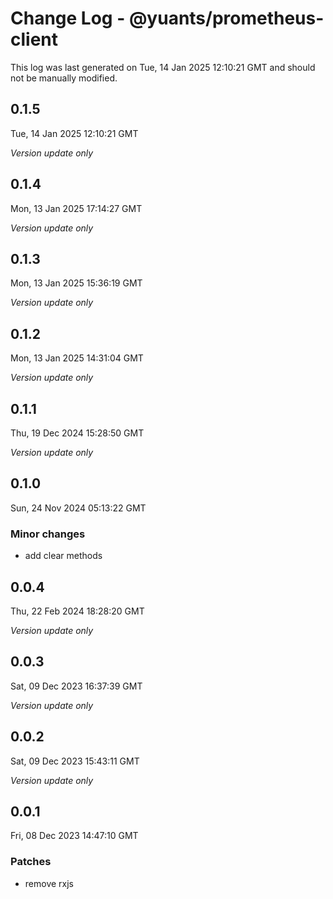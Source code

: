 # Change Log - @yuants/prometheus-client

This log was last generated on Tue, 14 Jan 2025 12:10:21 GMT and should not be manually modified.

## 0.1.5
Tue, 14 Jan 2025 12:10:21 GMT

_Version update only_

## 0.1.4
Mon, 13 Jan 2025 17:14:27 GMT

_Version update only_

## 0.1.3
Mon, 13 Jan 2025 15:36:19 GMT

_Version update only_

## 0.1.2
Mon, 13 Jan 2025 14:31:04 GMT

_Version update only_

## 0.1.1
Thu, 19 Dec 2024 15:28:50 GMT

_Version update only_

## 0.1.0
Sun, 24 Nov 2024 05:13:22 GMT

### Minor changes

- add clear methods

## 0.0.4
Thu, 22 Feb 2024 18:28:20 GMT

_Version update only_

## 0.0.3
Sat, 09 Dec 2023 16:37:39 GMT

_Version update only_

## 0.0.2
Sat, 09 Dec 2023 15:43:11 GMT

_Version update only_

## 0.0.1
Fri, 08 Dec 2023 14:47:10 GMT

### Patches

- remove rxjs

